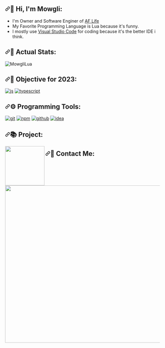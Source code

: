 <h2><a id="user-content--programming-languages" class="anchor" aria-hidden="true" href="#-programming-languages"><svg class="octicon octicon-link" viewBox="0 0 16 16" version="1.1" width="16" height="16" aria-hidden="true"><path fill-rule="evenodd" d="M7.775 3.275a.75.75 0 001.06 1.06l1.25-1.25a2 2 0 112.83 2.83l-2.5 2.5a2 2 0 01-2.83 0 .75.75 0 00-1.06 1.06 3.5 3.5 0 004.95 0l2.5-2.5a3.5 3.5 0 00-4.95-4.95l-1.25 1.25zm-4.69 9.64a2 2 0 010-2.83l2.5-2.5a2 2 0 012.83 0 .75.75 0 001.06-1.06 3.5 3.5 0 00-4.95 0l-2.5 2.5a3.5 3.5 0 004.95 4.95l1.25-1.25a.75.75 0 00-1.06-1.06l-1.25 1.25a2 2 0 01-2.83 0z"></path></svg></a><g-emoji class="g-emoji" alias="earth_africa" fallback-src="https://github.githubassets.com/images/icons/emoji/unicode/1f30d.png">🤗</g-emoji> Hi, I'm Mowgli:</h2>

- I'm Owner and Software Enginer of [AF Life](https://discord.gg/aflife)
- My Favorite Programming Language is Lua because it's funny.
- I mostly use [Visual Studio Code](https://code.visualstudio.com/) for coding because it's the better IDE i think.

<h2><a id="user-content--programming-languages" class="anchor" aria-hidden="true" href="#-programming-languages"><svg class="octicon octicon-link" viewBox="0 0 16 16" version="1.1" width="16" height="16" aria-hidden="true"><path fill-rule="evenodd" d="M7.775 3.275a.75.75 0 001.06 1.06l1.25-1.25a2 2 0 112.83 2.83l-2.5 2.5a2 2 0 01-2.83 0 .75.75 0 00-1.06 1.06 3.5 3.5 0 004.95 0l2.5-2.5a3.5 3.5 0 00-4.95-4.95l-1.25 1.25zm-4.69 9.64a2 2 0 010-2.83l2.5-2.5a2 2 0 012.83 0 .75.75 0 001.06-1.06 3.5 3.5 0 00-4.95 0l-2.5 2.5a3.5 3.5 0 004.95 4.95l1.25-1.25a.75.75 0 00-1.06-1.06l-1.25 1.25a2 2 0 01-2.83 0z"></path></svg></a><g-emoji class="g-emoji" alias="earth_africa" fallback-src="https://github.githubassets.com/images/icons/emoji/unicode/1f30d.png">🤠</g-emoji> Actual Stats:</h2>

![MowgliLua](https://github-readme-stats.vercel.app/api?username=MowgliLua&theme=dracula&show_icons=true)


<h2><a id="user-content--programming-languages" class="anchor" aria-hidden="true" href="#-programming-languages"><svg class="octicon octicon-link" viewBox="0 0 16 16" version="1.1" width="16" height="16" aria-hidden="true"><path fill-rule="evenodd" d="M7.775 3.275a.75.75 0 001.06 1.06l1.25-1.25a2 2 0 112.83 2.83l-2.5 2.5a2 2 0 01-2.83 0 .75.75 0 00-1.06 1.06 3.5 3.5 0 004.95 0l2.5-2.5a3.5 3.5 0 00-4.95-4.95l-1.25 1.25zm-4.69 9.64a2 2 0 010-2.83l2.5-2.5a2 2 0 012.83 0 .75.75 0 001.06-1.06 3.5 3.5 0 00-4.95 0l-2.5 2.5a3.5 3.5 0 004.95 4.95l1.25-1.25a.75.75 0 00-1.06-1.06l-1.25 1.25a2 2 0 01-2.83 0z"></path></svg></a><g-emoji class="g-emoji" alias="earth_africa" fallback-src="https://github.githubassets.com/images/icons/emoji/unicode/1f30d.png">🚀</g-emoji> Objective for 2023:</h2>

  <a href="https://developer.mozilla.org/docs/Web/JavaScript" rel="nofollow"><img alt="js" src="https://camo.githubusercontent.com/59fd20e91d129aad1b7eff6151c308e7acc055897572e9bfe853858a7f72d169/68747470733a2f2f696d672e736869656c64732e696f2f62616467652f2d4a6176615363726970742d4646454530303f7374796c653d666c61742d737175617265266c6f676f3d6a617661736372697074266c6f676f436f6c6f723d626c61636b" data-canonical-src="https://img.shields.io/badge/-JavaScript-FFEE00?style=flat-square&amp;logo=javascript&amp;logoColor=black" style="max-width: 100%;"></a>
  <a href="https://www.typescriptlang.org" rel="nofollow"><img alt="typescript" src="https://camo.githubusercontent.com/7d5ce483578512701c1b416264833c42699e9c6d13e50b408c94da7c660513fb/68747470733a2f2f696d672e736869656c64732e696f2f62616467652f2d547970655363726970742d3030376163633f7374796c653d666c61742d737175617265266c6f676f3d74797065736372697074266c6f676f436f6c6f723d7768697465" data-canonical-src="https://img.shields.io/badge/-TypeScript-007acc?style=flat-square&amp;logo=typescript&amp;logoColor=white" style="max-width: 100%;"></a>

<h2><a id="user-content--programming-languages" class="anchor" aria-hidden="true" href="#-programming-languages"><svg class="octicon octicon-link" viewBox="0 0 16 16" version="1.1" width="16" height="16" aria-hidden="true"><path fill-rule="evenodd" d="M7.775 3.275a.75.75 0 001.06 1.06l1.25-1.25a2 2 0 112.83 2.83l-2.5 2.5a2 2 0 01-2.83 0 .75.75 0 00-1.06 1.06 3.5 3.5 0 004.95 0l2.5-2.5a3.5 3.5 0 00-4.95-4.95l-1.25 1.25zm-4.69 9.64a2 2 0 010-2.83l2.5-2.5a2 2 0 012.83 0 .75.75 0 001.06-1.06 3.5 3.5 0 00-4.95 0l-2.5 2.5a3.5 3.5 0 004.95 4.95l1.25-1.25a.75.75 0 00-1.06-1.06l-1.25 1.25a2 2 0 01-2.83 0z"></path></svg></a><g-emoji class="g-emoji" alias="earth_africa" fallback-src="https://github.githubassets.com/images/icons/emoji/unicode/1f30d.png">⚙️</g-emoji> Programming Tools:</h2>

  <a href="https://git-scm.com" rel="nofollow"><img alt="git" src="https://camo.githubusercontent.com/fed8ae22ad830dbbbe50affe5e69635eee41d956aa9832ff4944629ec9f32ab3/68747470733a2f2f696d672e736869656c64732e696f2f62616467652f2d4769742d4539344533313f7374796c653d666c61742d737175617265266c6f676f3d676974266c6f676f436f6c6f723d7768697465" data-canonical-src="https://img.shields.io/badge/-Git-E94E31?style=flat-square&amp;logo=git&amp;logoColor=white" style="max-width: 100%;"></a>
  <a href="https://www.npmjs.com" rel="nofollow"><img alt="npm" src="https://camo.githubusercontent.com/17822ece4263c6867d515238629abc069cac71811493bac86003e6c1ca36b43b/68747470733a2f2f696d672e736869656c64732e696f2f62616467652f2d4e504d2d4646463f7374796c653d666c61742d737175617265266c6f676f3d6e706d266c6f676f436f6c6f723d7768697465" data-canonical-src="https://img.shields.io/badge/-NPM-FFF?style=flat-square&amp;logo=npm&amp;logoColor=white" style="max-width: 100%;"></a>
  <a href="https://github.com"><img alt="github" src="https://camo.githubusercontent.com/87bd6879810cc6a8bd4725b0db640dd52f9c131725f501cd011b021d8edb6783/68747470733a2f2f696d672e736869656c64732e696f2f62616467652f2d4769744875622d3136313631363f7374796c653d666c61742d737175617265266c6f676f3d676974687562266c6f676f436f6c6f723d7768697465" data-canonical-src="https://img.shields.io/badge/-GitHub-161616?style=flat-square&amp;logo=github&amp;logoColor=white" style="max-width: 100%;"></a>
  <a href="https://www.jetbrains.com/fr-fr/idea/download/" rel="nofollow"><img alt="idea" src="https://img.shields.io/badge/-IntelliJ%20IDEA-161616?style=flat-square&amp;logo=IntelliJ%20IDEA&amp;logoColor=white" data-canonical-src="https://static.javatpoint.com/intellij-idea/images/intellij-idea-tutorial.png" style="max-width: 100%;"></a>
​
<h2><a id="user-content--programming-languages" class="anchor" aria-hidden="true" href="#-programming-languages"><svg class="octicon octicon-link" viewBox="0 0 16 16" version="1.1" width="16" height="16" aria-hidden="true"><path fill-rule="evenodd" d="M7.775 3.275a.75.75 0 001.06 1.06l1.25-1.25a2 2 0 112.83 2.83l-2.5 2.5a2 2 0 01-2.83 0 .75.75 0 00-1.06 1.06 3.5 3.5 0 004.95 0l2.5-2.5a3.5 3.5 0 00-4.95-4.95l-1.25 1.25zm-4.69 9.64a2 2 0 010-2.83l2.5-2.5a2 2 0 012.83 0 .75.75 0 001.06-1.06 3.5 3.5 0 00-4.95 0l-2.5 2.5a3.5 3.5 0 004.95 4.95l1.25-1.25a.75.75 0 00-1.06-1.06l-1.25 1.25a2 2 0 01-2.83 0z"></path></svg></a><g-emoji class="g-emoji" alias="earth_africa" fallback-src="https://github.githubassets.com/images/icons/emoji/unicode/1f30d.png">📚</g-emoji> Project:</h2>

<img align="left" alt="" href="https://discord.gg/aflife" width="128px" src="(https://r2.fivemanage.com/nmGFx6dnlBosvT7J7iMPB/image1.png)" />

<h2><a id="user-content--programming-languages" class="anchor" aria-hidden="true" href="#-programming-languages"><svg class="octicon octicon-link" viewBox="0 0 16 16" version="1.1" width="16" height="16" aria-hidden="true"><path fill-rule="evenodd" d="M7.775 3.275a.75.75 0 001.06 1.06l1.25-1.25a2 2 0 112.83 2.83l-2.5 2.5a2 2 0 01-2.83 0 .75.75 0 00-1.06 1.06 3.5 3.5 0 004.95 0l2.5-2.5a3.5 3.5 0 00-4.95-4.95l-1.25 1.25zm-4.69 9.64a2 2 0 010-2.83l2.5-2.5a2 2 0 012.83 0 .75.75 0 001.06-1.06 3.5 3.5 0 00-4.95 0l-2.5 2.5a3.5 3.5 0 004.95 4.95l1.25-1.25a.75.75 0 00-1.06-1.06l-1.25 1.25a2 2 0 01-2.83 0z"></path></svg></a><g-emoji class="g-emoji" alias="earth_africa" fallback-src="https://github.githubassets.com/images/icons/emoji/unicode/1f30d.png">🦓</g-emoji> Contact Me:</h2>
<img align="middle" alt="" href="https://discord." width="512px" src="https://discord.c99.nl/widget/theme-5/887788674782208031.png" />



